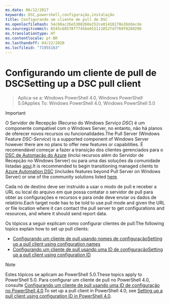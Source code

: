 ```yaml
---
ms.date: 06/12/2017
keywords: DSC,powershell,configuração,instalação
title: Configurando um cliente de pull de DSC
ms.openlocfilehash: 54c68ac26e5388260e252ce01418170e26ddecde
ms.sourcegitcommit: 6545c60578f7745be015111052fd7769f8289296
ms.translationtype: HT
ms.contentlocale: pt-BR
ms.lasthandoff: 04/22/2020
ms.locfileid: "71955163"
---
```

# <a name="setting-up-a-dsc-pull-client"></a><span data-ttu-id="018d5-103">Configurando um cliente de pull de DSC</span><span class="sxs-lookup"><span data-stu-id="018d5-103">Setting up a DSC pull client</span></span>

> <span data-ttu-id="018d5-104">Aplica-se a: Windows PowerShell 4.0, Windows PowerShell 5.0</span><span class="sxs-lookup"><span data-stu-id="018d5-104">Applies To: Windows PowerShell 4.0, Windows PowerShell 5.0</span></span>

> [!IMPORTANT]
> <span data-ttu-id="018d5-105">O Servidor de Recepção (Recurso do Windows *Serviço DSC*) é um componente compatível com o Windows Server, no entanto, não há planos de oferecer novos recursos ou funcionalidades.</span><span class="sxs-lookup"><span data-stu-id="018d5-105">The Pull Server (Windows Feature *DSC-Service*) is a supported component of Windows Server however there are no plans to offer new features or capabilities.</span></span> <span data-ttu-id="018d5-106">É recomendável começar a fazer a transição dos clientes gerenciados para o [DSC de Automação do Azure](/azure/automation/automation-dsc-getting-started) (inclui recursos além do Servidor de Recepção no Windows Server) ou para uma das soluções da comunidade listadas [aqui](pullserver.md#community-solutions-for-pull-service).</span><span class="sxs-lookup"><span data-stu-id="018d5-106">It is recommended to begin transitioning managed clients to [Azure Automation DSC](/azure/automation/automation-dsc-getting-started) (includes features beyond Pull Server on Windows Server) or one of the community solutions listed [here](pullserver.md#community-solutions-for-pull-service).</span></span>

<span data-ttu-id="018d5-107">Cada nó de destino deve ser instruído a usar o modo de pull e receber a URL ou local do arquivo em que possa contatar o servidor de pull para obter as configurações e recursos e para onde deve enviar os dados de relatório.</span><span class="sxs-lookup"><span data-stu-id="018d5-107">Each target node has to be told to use pull mode and given the URL or file location where it can contact the pull server to get configurations and resources, and where it should send report data.</span></span>

<span data-ttu-id="018d5-108">Os tópicos a seguir explicam como configurar clientes de pull:</span><span class="sxs-lookup"><span data-stu-id="018d5-108">The following topics explain how to set up pull clients:</span></span>

* [<span data-ttu-id="018d5-109">Configurando um cliente de pull usando nomes de configuração</span><span class="sxs-lookup"><span data-stu-id="018d5-109">Setting up a pull client using configuration names</span></span>](pullClientConfigNames.md)
* [<span data-ttu-id="018d5-110">Configurando um cliente de pull usando uma ID de configuração</span><span class="sxs-lookup"><span data-stu-id="018d5-110">Setting up a pull client using configuration ID</span></span>](pullClientConfigID.md)

> [!NOTE]
> <span data-ttu-id="018d5-111">Estes tópicos se aplicam ao PowerShell 5.0.</span><span class="sxs-lookup"><span data-stu-id="018d5-111">These topics apply to PowerShell 5.0.</span></span> <span data-ttu-id="018d5-112">Para configurar um cliente de pull no PowerShell 4.0, consulte [Configurando um cliente de pull usando uma ID de configuração no PowerShell 4.0](pullClientConfigID4.md).</span><span class="sxs-lookup"><span data-stu-id="018d5-112">To set up a pull client in PowerShell 4.0, see [Setting up a pull client using configuration ID in PowerShell 4.0](pullClientConfigID4.md).</span></span>